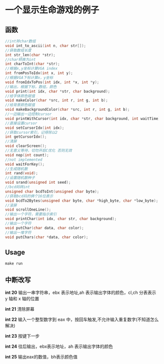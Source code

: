# 一个显示生命游戏的例子

## 函数

```c
//int转char数组
void int_to_ascii(int n, char str[]);
//获取数组长度
int str_len(char *str);
//char转换为int
int charToInt(char *str);
//根据x,y坐标计算VGA index
int fromPosToIdx(int x, int y);
//根据VGA下标计算x，y坐标
void fromIdxToPos(int idx, int *x, int *y);
//输出，根据下标，数组，颜色
void print(int idx, char *str, char background);
//给字体颜色赋值
void makeColor(char *src, int r, int g, int b);
//给背景颜色赋值
void makeBackgroundColor(char *src, int r, int g, int b);
//一边输出一边控制cursor
void printWithCursor(int idx, char *str, char background, int waitTime);
//直接设置cursor
void setCursorIdx(int idx);
//获取cursor索引，记得除以2
int getCursorIdx();
//清屏
void clearScreen();
//无意义等待，切勿开启C优化 否则无效
void nop(int count);
//not implemented
void waitForKey();
//生成随机数
int rand(void);
//设置随机数种子
void srand(unsigned int seed);
//bcd码转int
unsigned char bcdToInt(unsigned char byte);
//获取bcd码的俩个16位表示
void bcdTo2Bytes(unsigned char byte, char *high_byte, char *low_byte);
//滚屏
void scrollOneLine();
//输出一个字符，需要指示索引
void printChar(int idx, char str, char background);
//输出一个字符
void putChar(char data, char color);
//输出一堆字符
void putChars(char *data, char color);
```

## Usage

```shell
make run
```

## 中断改写

**int 20** 输出一串字符串，ebx 表示地址,ah 表示输出字体的颜色，cl,ch 分表表示 y 轴和 x 轴的位置

**int 21** 清除屏幕

**int 22** 输入一个整型数字到 eax 中，按回车触发,不允许输入重复数字(不知道怎么解决)

**int 23** 按键下一步

**int 24** 往后输出，ebx表示地址，ah 表示输出字体的颜色

**int 25** 输出eax的数值，bh表示颜色值

